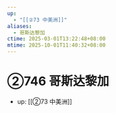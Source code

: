 ```yaml
---
up:
  - "[[②73 中美洲]]"
aliases:
  - 哥斯达黎加
ctime: 2025-03-01T13:22:48+08:00
mtime: 2025-10-01T11:40:32+08:00
---
```


# ②746 哥斯达黎加

- up: [[②73 中美洲]]
